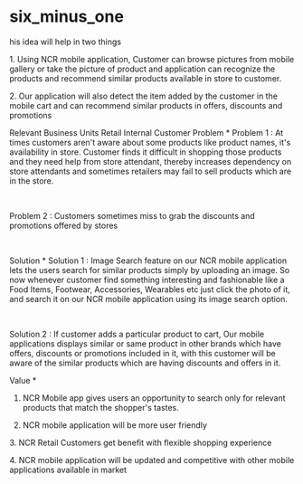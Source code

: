 # six_minus_one

his idea will help in two things

﻿1. Using NCR mobile application, Customer can browse pictures from mobile gallery or take the picture of product and application can recognize the products and recommend similar products available in store to customer.

﻿2. Our application will also detect the item added by the customer in the mobile cart and can recommend similar products in offers, discounts and promotions

Relevant Business Units
Retail
Internal Customer
Problem *
Problem 1 : ﻿At times customers aren't aware about some products like product names, it's availability in store. Customer finds it difficult in shopping those products and they need help from store attendant, thereby increases dependency on store attendants and sometimes retailers may fail to sell products which are in the store.

﻿

﻿Problem 2 : ﻿Customers sometimes miss to grab the discounts and promotions offered by stores

﻿

Solution *
Solution 1 :  Image Search feature on our NCR mobile application lets the users search for similar products simply by uploading an image. So now whenever customer find something interesting and fashionable like a  Food Items, Footwear, Accessories, Wearables etc just click the photo of it, and search it on our NCR mobile application using its image search option.

﻿

Solution 2 : If customer adds a particular product to cart, Our mobile applications displays similar or same product in other brands which have offers, discounts or promotions included in it, with this customer will be aware of the similar products which are having discounts and offers in it.﻿﻿

Value *
1. ﻿NCR Mobile app gives users an opportunity to search only for relevant products that match the shopper's tastes.

2. NCR mobile application will be more user friendly

﻿3. NCR Retail Customers get benefit with flexible shopping experience

﻿4. NCR mobile application will be updated and competitive with other mobile applications available in market﻿
